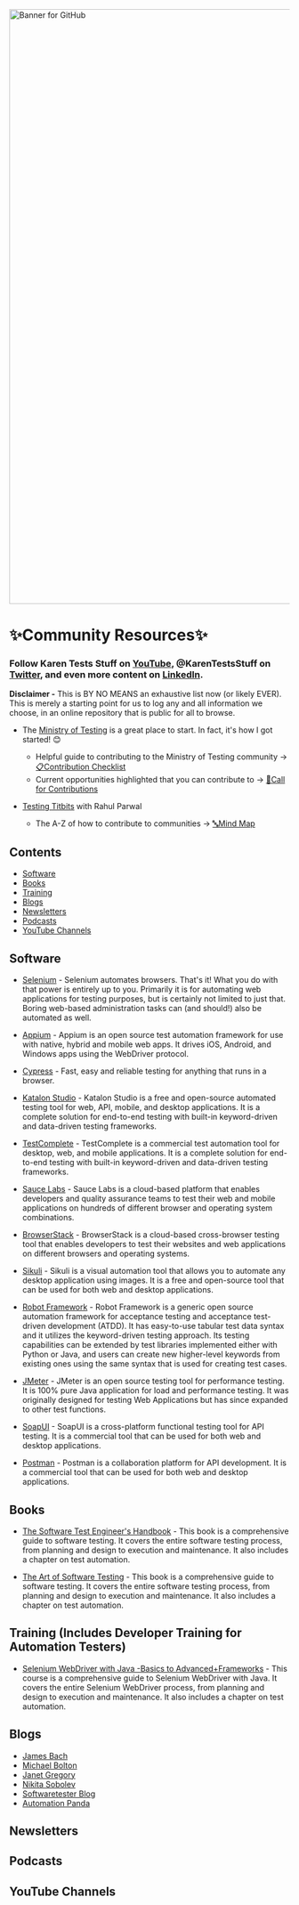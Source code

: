 <img width="1069" alt="Banner for GitHub" src="https://user-images.githubusercontent.com/57691657/176987172-62a42b5c-3932-40f2-9b1e-e3e98ca287f7.png">

# ✨Community Resources✨

### Follow Karen Tests Stuff on [YouTube](https://www.youtube.com/c/KarenTestsStuff), @KarenTestsStuff on [Twitter](https://twitter.com/KarenTestsStuff), and even more content on [LinkedIn](https://www.linkedin.com/in/karentestsstuff/).

**Disclaimer -** This is BY NO MEANS an exhaustive list now (or likely EVER). This is merely a starting point for us to log any and all information we choose, in an online repository that is public for all to browse.

- The [Ministry of Testing](https://www.ministryoftesting.com/) is a great place to start. In fact, it's how I got started! 😊

  - Helpful guide to contributing to the Ministry of Testing community -> [📋Contribution Checklist](https://d2h1nbmw1jjnl.cloudfront.net/contribution/WaystoContributetoMoT.pdf)
  - Current opportunities highlighted that you can contribute to -> [💪Call for Contributions](https://www.ministryoftesting.com/contribute)

- [Testing Titbits](https://testingtitbits.com/) with Rahul Parwal

  - The A-Z of how to contribute to communities -> [🔤Mind Map](https://testingtitbits.com/a-z-of-how-to-contribute-to-communities/)

## Contents

- [Software](#software)
- [Books](#books)
- [Training](#training-includes-developer-training-for-automation-testers)
- [Blogs](#blogs)
- [Newsletters](#newsletters)
- [Podcasts](#podcasts)
- [YouTube Channels](#youtube-channels)


## Software

- [Selenium](https://www.selenium.dev/) - Selenium automates browsers. That's it! What you do with that power is entirely up to you. Primarily it is for automating web applications for testing purposes, but is certainly not limited to just that. Boring web-based administration tasks can (and should!) also be automated as well.

- [Appium](https://appium.io/) - Appium is an open source test automation framework for use with native, hybrid and mobile web apps. It drives iOS, Android, and Windows apps using the WebDriver protocol.

- [Cypress](https://www.cypress.io/) - Fast, easy and reliable testing for anything that runs in a browser.

- [Katalon Studio](https://www.katalon.com/) - Katalon Studio is a free and open-source automated testing tool for web, API, mobile, and desktop applications. It is a complete solution for end-to-end testing with built-in keyword-driven and data-driven testing frameworks.

- [TestComplete](https://smartbear.com/product/testcomplete/overview/) - TestComplete is a commercial test automation tool for desktop, web, and mobile applications. It is a complete solution for end-to-end testing with built-in keyword-driven and data-driven testing frameworks.

- [Sauce Labs](https://saucelabs.com/) - Sauce Labs is a cloud-based platform that enables developers and quality assurance teams to test their web and mobile applications on hundreds of different browser and operating system combinations.

- [BrowserStack](https://www.browserstack.com/) - BrowserStack is a cloud-based cross-browser testing tool that enables developers to test their websites and web applications on different browsers and operating systems.

- [Sikuli](https://sikulix.com/) - Sikuli is a visual automation tool that allows you to automate any desktop application using images. It is a free and open-source tool that can be used for both web and desktop applications.

- [Robot Framework](https://robotframework.org/) - Robot Framework is a generic open source automation framework for acceptance testing and acceptance test-driven development (ATDD). It has easy-to-use tabular test data syntax and it utilizes the keyword-driven testing approach. Its testing capabilities can be extended by test libraries implemented either with Python or Java, and users can create new higher-level keywords from existing ones using the same syntax that is used for creating test cases.

- [JMeter](https://jmeter.apache.org/) - JMeter is an open source testing tool for performance testing. It is 100% pure Java application for load and performance testing. It was originally designed for testing Web Applications but has since expanded to other test functions.

- [SoapUI](https://www.soapui.org/) - SoapUI is a cross-platform functional testing tool for API testing. It is a commercial tool that can be used for both web and desktop applications.

- [Postman](https://www.postman.com/) - Postman is a collaboration platform for API development. It is a commercial tool that can be used for both web and desktop applications.


## Books

- [The Software Test Engineer's Handbook](https://www.amazon.com/Software-Test-Engineers-Handbook-2nd/dp/0321534461) - This book is a comprehensive guide to software testing. It covers the entire software testing process, from planning and design to execution and maintenance. It also includes a chapter on test automation.

- [The Art of Software Testing](https://www.amazon.com/Art-Software-Testing-2nd/dp/047012867X) - This book is a comprehensive guide to software testing. It covers the entire software testing process, from planning and design to execution and maintenance. It also includes a chapter on test automation.


## Training (Includes Developer Training for Automation Testers)

- [Selenium WebDriver with Java -Basics to Advanced+Frameworks](https://www.udemy.com/course/selenium-webdriver-with-java-basics-to-advanced/) - This course is a comprehensive guide to Selenium WebDriver with Java. It covers the entire Selenium WebDriver process, from planning and design to execution and maintenance. It also includes a chapter on test automation.

## Blogs
- [James Bach](http://www.satisfice.com/blog/)
- [Michael Bolton](http://www.developsense.com/blog/)
- [Janet Gregory](http://janetgregory.ca/blog/)
- [Nikita Sobolev](https://sobolevn.me/)
- [Softwaretester Blog](https://www.softwaretester.blog/)
- [Automation Panda](https://automationpanda.com/)


## Newsletters


## Podcasts


## YouTube Channels
















